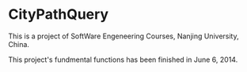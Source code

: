 CityPathQuery
=============
This is a project of SoftWare Engeneering Courses, Nanjing University, China.

This project's fundmental functions has been finished in June 6, 2014.
